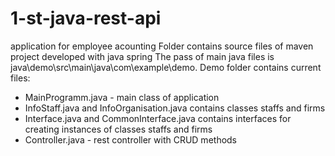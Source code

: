 # 1-st-java-rest-api
application for employee acounting
Folder contains source files of maven project developed with java spring 
The pass of main java files is java\demo\src\main\java\com\example\demo. Demo folder contains current files:
  - MainProgramm.java - main class of application
  - InfoStaff.java and InfoOrganisation.java contains classes staffs and firms 
  - Interface.java and CommonInterface.java contains interfaces for creating instances of classes staffs and firms 
  - Controller.java - rest controller with CRUD methods
